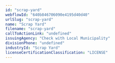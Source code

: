 ```yaml
---
id: "scrap-yard"
webflowId: "640b846706090e4195d40d40"
urlSlug: "scrap-yard"
name: "Scrap Yard"
filename: "scrap-yard"
callToActionLink: "undefined"
issuingAgency: "Check with Local Municipality"
divisionPhone: "undefined"
industryId: "Scrap Yard"
licenseCertificationClassification: "LICENSE"
---
```

